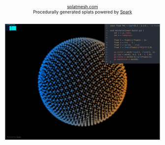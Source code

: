 

<div align=center>
<a href="https://splatmesh.com">splatmesh.com</a>
<div>
Procedurally generated splats powered by <a href="https://sparkjs.dev">Spark</a>
</div>
<br>
</div>

![](screenshot.jpg)
